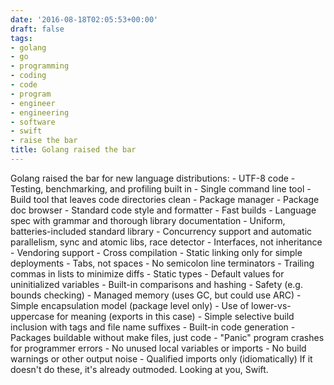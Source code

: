 ```yaml
---
date: '2016-08-18T02:05:53+00:00'
draft: false
tags:
- golang
- go
- programming
- coding
- code
- program
- engineer
- engineering
- software
- swift
- raise the bar
title: Golang raised the bar
---
```


Golang raised the bar for new language distributions: \- UTF-8 code \- Testing, benchmarking, and profiling built in \- Single command line tool \- Build tool that leaves code directories clean \- Package manager \- Package doc browser \- Standard code style and formatter \- Fast builds \- Language spec with grammar and thorough library documentation \- Uniform, batteries-included standard library \- Concurrency support and automatic parallelism, sync and atomic libs, race detector \- Interfaces, not inheritance \- Vendoring support \- Cross compilation \- Static linking only for simple deployments \- Tabs, not spaces \- No semicolon line terminators \- Trailing commas in lists to minimize diffs \- Static types \- Default values for uninitialized variables \- Built-in comparisons and hashing \- Safety (e.g. bounds checking) \- Managed memory (uses GC, but could use ARC) \- Simple encapsulation model (package level only) \- Use of lower-vs-uppercase for meaning (exports in this case) \- Simple selective build inclusion with tags and file name suffixes \- Built-in code generation \- Packages buildable without make files, just code \- "Panic" program crashes for programmer errors \- No unused local variables or imports \- No build warnings or other output noise \- Qualified imports only (idiomatically) If it doesn't do these, it's already outmoded. Looking at you, Swift.
